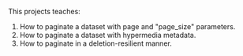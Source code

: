 This projects teaches:

1) How to paginate a dataset with page and "page_size" parameters.
2) How to paginate a dataset with hypermedia metadata.
3) How to paginate in a deletion-resilient manner.
